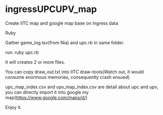 # ingressUPCUPV_map
Create IITC map and google map base on Ingress data


Ruby


Gather game_log.tsv(from Nia) and upc.rb in same folder.


run: ruby upc.rb


It will creates 2 or more files.


You can copy draw_out.txt into IITC draw-tools(Watch out, it would consume enormous memories, consequently crash ensued)


upc_map_index.csv and upv_map_index.csv are detail about upc and upv, you can directly import it into google my map(https://www.google.com/maps/d/)


Enjoy it.
